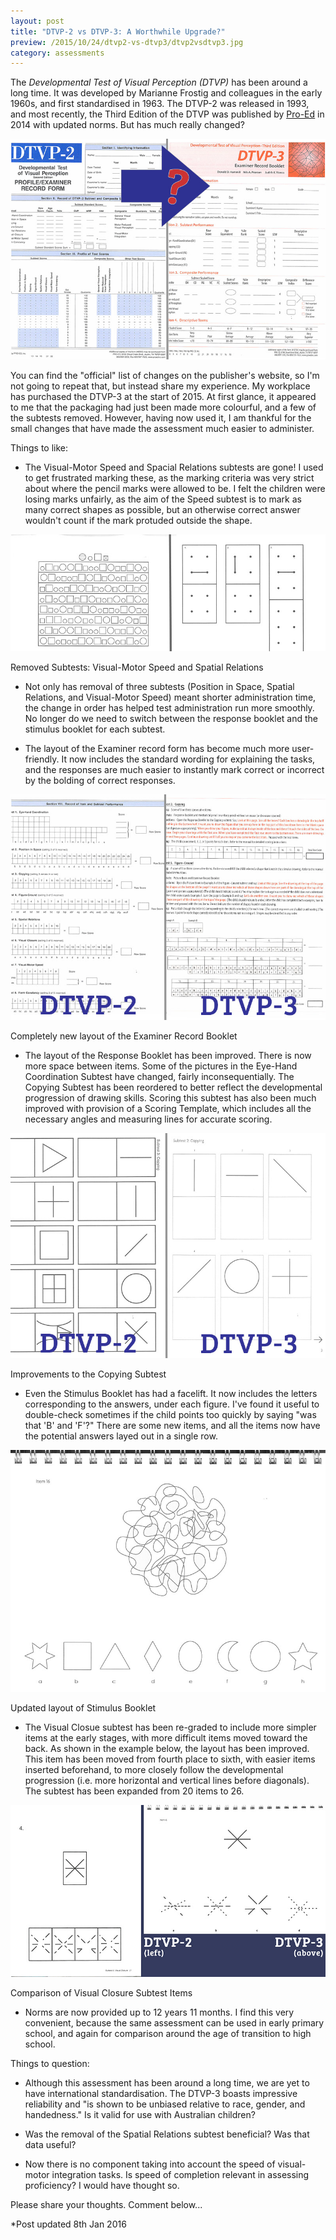 ```yaml
---
layout: post
title: "DTVP-2 vs DTVP-3: A Worthwhile Upgrade?"
preview: /2015/10/24/dtvp2-vs-dtvp3/dtvp2vsdtvp3.jpg
category: assessments
---
```


The *Developmental Test of Visual Perception (DTVP)* has been around a long time. It was 
developed by Marianne Frostig and colleagues in the early 1960s, and first standardised in 1963.
The DTVP-2 was released in 1993, and most recently, the Third Edition of the DTVP
was published by [<u>Pro-Ed</u>](http://www.proedinc.com/customer/ProductView.aspx?ID=5697&sSearchWord=)
in 2014 with updated norms. But has much really changed?

![Examiner Record Booklets](2015/10/24/dtvp2-vs-dtvp3/dtvp2vsdtvp3.jpg)

You can find the "official" list of changes on the publisher's website, so I'm 
not going to repeat that, but instead share my experience.
My workplace has purchased the DTVP-3 at the start of 2015. At first glance, it 
appeared to me that the packaging had just been made more colourful, and a few 
of the subtests removed. However, having now used it, I am thankful for the small 
changes that have made the assessment much easier to administer.

Things to like:

* The Visual-Motor Speed and Spacial Relations subtests are gone! I used to get 
frustrated marking these, as the marking criteria was very strict about where the 
pencil marks were allowed to be. I felt the children were losing marks unfairly,
as the aim of the Speed subtest is to mark as many correct shapes as possible, but 
an otherwise correct answer wouldn't count if the mark protuded outside the shape.

![Removed Subtests](2015/10/24/dtvp2-vs-dtvp3/cutsubtests.jpg)
<p class="caption">Removed Subtests: Visual-Motor Speed and Spatial Relations</p>

* Not only has removal of three subtests (Position in Space, Spatial Relations, 
and Visual-Motor Speed) meant shorter administration time, the change in order
has helped test administration run more smoothly. No longer do we need to switch 
between the response booklet and the stimulus booklet for each subtest.

* The layout of the Examiner record form has become much more user-friendly. It
now includes the standard wording for explaining the tasks, and the responses are
much easier to instantly mark correct or incorrect by the bolding of correct responses.

![Inside Examiner Record Booklets](2015/10/24/dtvp2-vs-dtvp3/examinerform.jpg)
<p class="caption">Completely new layout of the Examiner Record Booklet</p>

* The layout of the Response Booklet has been improved. There is now more space between items.
Some of the pictures in the Eye-Hand Coordination Subtest have changed, fairly inconsequentially.
The Copying Subtest has been reordered to better reflect the developmental progression of
drawing skills. Scoring this subtest has also been much improved with provision of
a Scoring Template, which includes all the necessary angles and measuring lines for accurate scoring.

![Improvements to the Copying Subtest](2015/10/24/dtvp2-vs-dtvp3/copying_subtest.jpg)
<p class="caption">Improvements to the Copying Subtest</p>

* Even the Stimulus Booklet has had a facelift. It now includes the letters corresponding to
the answers, under each figure. I've found it useful to double-check sometimes if
the child points too quickly by saying "was that 'B' and 'F'?" There are some new items,
and all the items now have the potential answers layed out in a single row.

![Updated Stimulus Layout](2015/10/24/dtvp2-vs-dtvp3/updatedlayout.jpg)
<p class="caption">Updated layout of Stimulus Booklet</p>

* The Visual Closue subtest has been re-graded to include more simpler items at the
early stages, with more difficult items moved toward the back. As shown in the example
below, the layout has been improved. This item has been moved from fourth place to
sixth, with easier items inserted beforehand, to more closely follow the developmental
progression (i.e. more horizontal and vertical lines before diagonals). The subtest has been
expanded from 20 items to 26.

![Comparison of Visual Closure items](2015/10/24/dtvp2-vs-dtvp3/itemcomparison.jpg)
<p class="caption">Comparison of Visual Closure Subtest Items</p>

* Norms are now provided up to 12 years 11 months. I find this very convenient,
because the same assessment can be used in early primary school, and again for 
comparison around the age of transition to high school.

Things to question:

* Although this assessment has been around a long time, we are yet to have international
standardisation. The DTVP-3 boasts impressive reliability and "is shown to be unbiased 
relative to race, gender, and handedness." Is it valid for use with Australian children?

* Was the removal of the Spatial Relations subtest beneficial? Was that data useful?

* Now there is no component taking into account the speed of visual-motor integration tasks.
Is speed of completion relevant in assessing proficiency? I would have thought so.

Please share your thoughts. Comment below...

<p class="caption">*Post updated 8th Jan 2016</p>

<br>